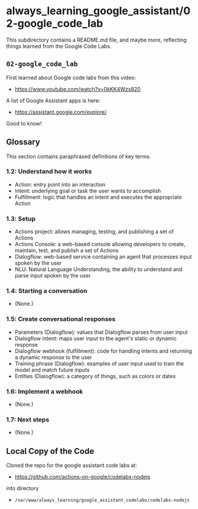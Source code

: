 # always_learning_google_assistant/02-google_code_lab

This subdirectory contains a README.md file, and maybe more, reflecting things learned from the Google Code Labs.

## `02-google_code_lab`

First learned about Google code labs from this video:

- https://www.youtube.com/watch?v=0kKK4Wzx820

A list of Google Assistant apps is here:

- https://assistant.google.com/explore/

Good to know!

## Glossary

This section contains paraphrased definitions of key terms.

### 1.2: Understand how it works

- Action: entry point into an interaction
- Intent: underlying goal or task the user wants to accomplish
- Fulfillment: logic that handles an intent and executes the appropriate Action

### 1.3: Setup

- Actions project: allows managing, testing, and publishing a set of Actions
- Actions Console: a web-based console allowing developers to create, maintain, test, and publish a set of Actions
- Dialogflow: web-based service containing an agent that processes input spoken by the user
- NLU: Natural Language Understanding, the ability to understand and parse input spoken by the user

### 1.4: Starting a conversation

- (None.)

### 1.5: Create conversational responses

- Parameters (Dialogflow): values that Dialogflow parses from user input
- Dialogflow intent: maps user input to the agent's static or dynamic response
- Dialogflow webhook (fulfillment): code for handling intents and returning a dynamic response to the user
- Training phrase (Dialogflow): examples of user input used to train the model and match future inputs
- Entities (Dialogflow): a category of things, such as colors or dates

### 1.6: Implement a webhook

- (None.)

### 1.7: Next steps

- (None.)

## Local Copy of the Code

Cloned the repo for the google assistant code labs at:

- https://github.com/actions-on-google/codelabs-nodejs

into directory

- `/var/www/always_learning/google_assistant_codelabs/codelabs-nodejs`


